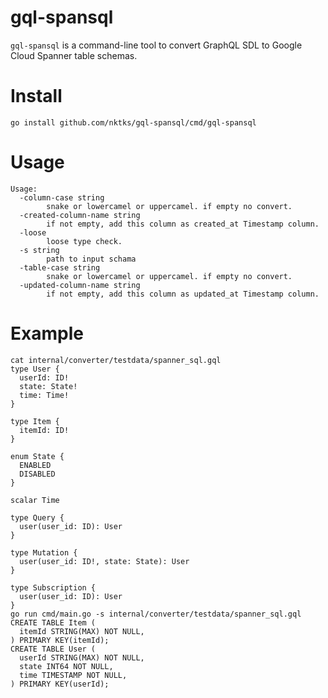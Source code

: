 # gql-spansql

[license]: https://github.com/nktks/gql-spansql/blob/master/LICENSE

`gql-spansql` is a command-line tool to convert GraphQL SDL to Google Cloud Spanner table schemas.

# Install
```
go install github.com/nktks/gql-spansql/cmd/gql-spansql
```

# Usage
```
Usage:
  -column-case string
    	snake or lowercamel or uppercamel. if empty no convert.
  -created-column-name string
    	if not empty, add this column as created_at Timestamp column.
  -loose
    	loose type check.
  -s string
    	path to input schama
  -table-case string
    	snake or lowercamel or uppercamel. if empty no convert.
  -updated-column-name string
    	if not empty, add this column as updated_at Timestamp column.
```

# Example
```
cat internal/converter/testdata/spanner_sql.gql
type User {
  userId: ID!
  state: State!
  time: Time!
}

type Item {
  itemId: ID!
}

enum State {
  ENABLED
  DISABLED
}

scalar Time

type Query {
  user(user_id: ID): User
}

type Mutation {
  user(user_id: ID!, state: State): User
}

type Subscription {
  user(user_id: ID): User
}
go run cmd/main.go -s internal/converter/testdata/spanner_sql.gql
CREATE TABLE Item (
  itemId STRING(MAX) NOT NULL,
) PRIMARY KEY(itemId);
CREATE TABLE User (
  userId STRING(MAX) NOT NULL,
  state INT64 NOT NULL,
  time TIMESTAMP NOT NULL,
) PRIMARY KEY(userId);
```
